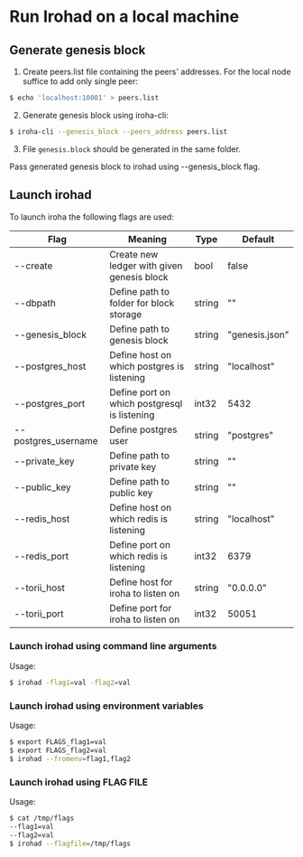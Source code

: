 # Run Irohad on a local machine

## Generate genesis block

1. Create peers.list file containing the peers' addresses. For the local node suffice to add only single peer:
```bash
$ echo 'localhost:10001' > peers.list
```
2. Generate genesis block using iroha-cli:
```bash
$ iroha-cli --genesis_block --peers_address peers.list
```
3. File `genesis.block` should be generated in the same folder.

Pass generated genesis block to irohad using --genesis_block flag.

## Launch irohad

To launch iroha the following flags are used:

| Flag                | Meaning                                      | Type   | Default        |
|---------------------|----------------------------------------------|--------|----------------|
| --create            | Create new ledger with given genesis block   | bool   | false          |
| --dbpath            | Define path to folder for block storage      | string | ""             |
| --genesis_block     | Define path to genesis block                 | string | "genesis.json" |
| --postgres_host     | Define host on which postgres is listening   | string | "localhost"    |
| --postgres_port     | Define port on which postgresql is listening | int32  | 5432           |
| --postgres_username | Define postgres user                         | string | "postgres"     |
| --private_key       | Define path to private key                   | string | ""             |
| --public_key        | Define path to public key                    | string | ""             |
| --redis_host        | Define host on which redis is listening      | string | "localhost"    |
| --redis_port        | Define port on which redis is listening      | int32  | 6379           |
| --torii_host        | Define host for iroha to listen on           | string | "0.0.0.0"      |
| --torii_port        | Define port for iroha to listen on           | int32  | 50051          |


### Launch irohad using command line arguments
Usage:
```bash
$ irohad -flag1=val -flag2=val
```

### Launch irohad using environment variables

Usage:
```bash
$ export FLAGS_flag1=val
$ export FLAGS_flag2=val
$ irohad --fromenv=flag1,flag2
```

### Launch irohad using FLAG FILE
Usage:
```bash
$ cat /tmp/flags
--flag1=val
--flag2=val
$ irohad --flagfile=/tmp/flags
```
